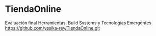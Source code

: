 # TiendaOnline
Evaluación final Herramientas, Build Systems y Tecnologías Emergentes
https://github.com/yesika-rey/TiendaOnline.git
